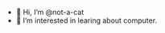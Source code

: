 - 👋 Hi, I’m @not-a-cat
- 👀 I’m interested in learing about computer.
<!---
gunman-exe/gunman-exe is a ✨ special ✨ repository because its `README.md` (this file) appears on your GitHub profile.
You can click the Preview link to take a look at your changes.
--->
